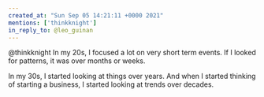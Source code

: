```yaml
---
created_at: "Sun Sep 05 14:21:11 +0000 2021"
mentions: ['thinkknight']
in_reply_to: @leo_guinan
---
```


@thinkknight In my 20s, I focused a lot on very short term events. If I looked for patterns, it was over months or weeks.

In my 30s, I started looking at things over years. And when I started thinking of starting a business, I started looking at trends over decades.